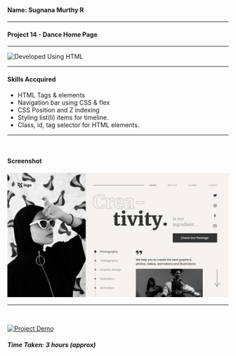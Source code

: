 #### Name: Sugnana Murthy R
---

#### Project 14 - Dance Home Page
---

![Developed Using HTML](https://img.shields.io/badge/Developed%20Using-HTML%20%26%20CSS-yellowgreen)

---

#### Skills Accquired
- HTML Tags & elements
- Navigation bar using CSS & flex
- CSS Position and Z indexing
- Styling list(li) items for timeline.
- Class, id, tag selector for HTML elements.
---
<br>

#### Screenshot
![Project14](./14.png)

---
<br>

[![Project Demo](https://img.shields.io/badge/Project%20Demo-Click%20Here%20for%20%20Live%20Link-yellowgreen?style=flat-square&logo=Product%20Hunt)](https://smrproject14.netlify.app/)
##### Time Taken: 3 hours (approx)